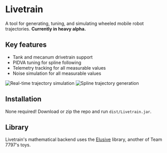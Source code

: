 # Livetrain

A tool for generating, tuning, and simulating wheeled mobile robot trajectories. **Currently in heavy alpha.**

## Key features

* Tank and mecanum drivetrain support
* PIDVA tuning for spline following
* Telemetry tracking for all measurable values
* Noise simulation for all measurable values

![Real-time trajectory simulation](https://i.imgur.com/vFw2KgF.png)
![Spline trajectory generation](https://i.imgur.com/8bTFbLe.png)

## Installation

None required! Download or zip the repo and run `dist/Livetrain.jar`.

## Library

Livetrain's mathematical backend uses the [Elusive](https://github.com/stefandebruyn/Elusive) library, another of Team 7797's toys.
